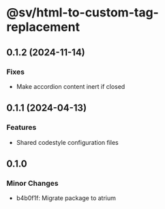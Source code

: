 # @sv/html-to-custom-tag-replacement

## 0.1.2 (2024-11-14)

### Fixes

- Make accordion content inert if closed

## 0.1.1 (2024-04-13)

### Features

- Shared codestyle configuration files

## 0.1.0

### Minor Changes

- b4b0f1f: Migrate package to atrium
